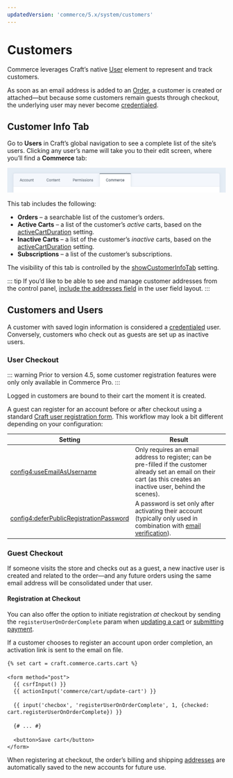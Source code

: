 ```yaml
---
updatedVersion: 'commerce/5.x/system/customers'
---
```


# Customers

Commerce leverages Craft’s native [User](/4.x/users.md) element to represent and track customers.

As soon as an email address is added to an [Order](./orders-carts.md), a customer is created or attached—but because some customers remain guests through checkout, the underlying user may never become [credentialed](#customers-and-users).

## Customer Info Tab

Go to **Users** in Craft’s global navigation to see a complete list of the site’s users. Clicking any user’s name will take you to their edit screen, where you’ll find a **Commerce** tab:

![Screenshot of user edit screen with four tabs: Account, Content, Permissions, and Commerce](./images/users-commerce-tab.png)

This tab includes the following:

- **Orders** – a searchable list of the customer’s orders.
- **Active Carts** – a list of the customer’s _active_ carts, based on the [activeCartDuration](config-settings.md#activecartduration) setting.
- **Inactive Carts** – a list of the customer’s _inactive_ carts, based on the [activeCartDuration](config-settings.md#activecartduration) setting.
- **Subscriptions** – a list of the customer’s subscriptions.

The visibility of this tab is controlled by the [showCustomerInfoTab](config-settings.md#showeditusercommercetab) setting.

::: tip
If you’d like to be able to see and manage customer addresses from the control panel, [include the addresses field](/4.x/addresses.md#setup) in the user field layout.
:::

## Customers and Users

A customer with saved login information is considered a [credentialed](/4.x/users.md#active-and-inactive-users) user. Conversely, customers who check out as guests are set up as inactive users.

### User Checkout

::: warning
Prior to version 4.5, some customer registration features were only only available in Commerce Pro.
:::

Logged in customers are bound to their cart the moment it is created.

A guest can register for an account before or after checkout using a standard [Craft user registration form](kb:front-end-user-accounts#registration-form). This workflow may look a bit different depending on your configuration:

Setting | Result
------- | ------
<config4:useEmailAsUsername> | Only requires an email address to register; can be pre-filled if the customer already set an email on their cart (as this creates an inactive user, behind the scenes).
<config4:deferPublicRegistrationPassword> | A password is set only after activating their account (typically only used in combination with [email verification](/4.x/user-management.md#public-registration)).

### Guest Checkout

If someone visits the store and checks out as a guest, a new inactive user is created and related to the order—and any future orders using the same email address will be consolidated under that user.

#### Registration at Checkout

You can also offer the option to initiate registration _at_ checkout by sending the `registerUserOnOrderComplete` param when [updating a cart](./dev/controller-actions.md#post-cart-update-cart) or [submitting payment](./dev/controller-actions.md#post-payments-pay).

If a customer chooses to register an account upon order completion, an activation link is sent to the email on file.

```twig
{% set cart = craft.commerce.carts.cart %}

<form method="post">
  {{ csrfInput() }}
  {{ actionInput('commerce/cart/update-cart') }}

  {{ input('checbox', 'registerUserOnOrderComplete', 1, {checked: cart.registerUserOnOrderComplete}) }}

  {# ... #}

  <button>Save cart</button>
</form>
```

When registering at checkout, the order’s billing and shipping [addresses](addresses.md) are automatically saved to the new accounts for future use. <Since product="commerce" ver="4.3.0" feature="Auto-saving guest address when registering at checkout" />
